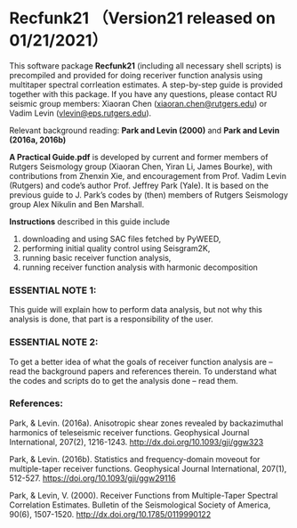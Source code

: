 # Recfunk21 （Version21 released on 01/21/2021）
This software package **Recfunk21** (including all necessary shell scripts) is precompiled and provided for doing receriver function analysis using multitaper spectral corrleation estimates. A step-by-step guide is provided together with this package. If you have any questions, please contact RU seismic group members: Xiaoran Chen (xiaoran.chen@rutgers.edu) or Vadim Levin (vlevin@eps.rutgers.edu).

Relevant background reading: **Park and Levin (2000)** and **Park and Levin (2016a, 2016b)**

**A Practical Guide.pdf** is developed by current and former members of Rutgers Seismology group (Xiaoran Chen, Yiran Li, James Bourke), with contributions from Zhenxin Xie, and encouragement from Prof. Vadim Levin (Rutgers) and code’s author Prof. Jeffrey Park (Yale). It is based on the previous guide to J. Park’s codes by (then) members of Rutgers Seismology group Alex Nikulin and Ben Marshall.

**Instructions** described in this guide include
  1) downloading and using SAC files fetched by PyWEED,
  2) performing initial quality control using Seisgram2K,
  3) running basic receiver function analysis,
  4) running receiver function analysis with harmonic decomposition

### ESSENTIAL NOTE 1: 
This guide will explain how to perform data analysis, but not why this analysis is done, that part is a responsibility of the user.

### ESSENTIAL NOTE 2: 
To get a better idea of what the goals of receiver function analysis are – read the background papers and references therein. To understand what the codes and scripts do to get the analysis done – read them.

### References:
Park, & Levin. (2016a). Anisotropic shear zones revealed by backazimuthal harmonics of teleseismic receiver functions. Geophysical Journal International, 207(2), 1216-1243. http://dx.doi.org/10.1093/gji/ggw323

Park, & Levin. (2016b). Statistics and frequency-domain moveout for multiple-taper receiver functions. Geophysical Journal International, 207(1), 512-527. https://doi.org/10.1093/gji/ggw29116

Park, & Levin, V. (2000). Receiver Functions from Multiple-Taper Spectral Correlation Estimates. Bulletin of the Seismological Society of America, 90(6), 1507-1520. http://dx.doi.org/10.1785/0119990122
